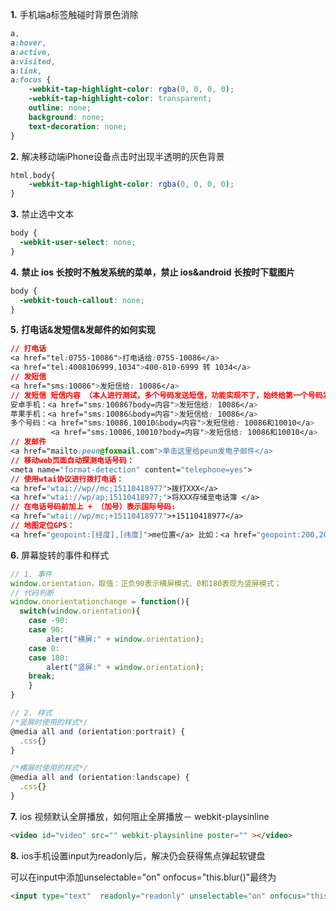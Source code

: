 **1.** 手机端a标签触碰时背景色消除

```css
a,
a:hover,
a:active,
a:visited,
a:link,
a:focus {
    -webkit-tap-highlight-color: rgba(0, 0, 0, 0);
    -webkit-tap-highlight-color: transparent;
    outline: none;
    background: none;
    text-decoration: none;
}
```

**2.** 解决移动端iPhone设备点击时出现半透明的灰色背景

```css
html,body{
    -webkit-tap-highlight-color: rgba(0, 0, 0, 0);
}
```

**3.** 禁止选中文本

```css
body {
  -webkit-user-select: none;
}
```

**4.**  **禁止 ios 长按时不触发系统的菜单，禁止 ios&android 长按时下载图片**

```css
body {
  -webkit-touch-callout: none;
}
```

**5.** **打电话&发短信&发邮件的如何实现**

```css
// 打电话
<a href="tel:0755-10086">打电话给:0755-10086</a> 
<a href="tel:4008106999,1034">400-810-6999 转 1034</a>
// 发短信
<a href="sms:10086">发短信给: 10086</a> 
// 发短信 短信内容 （本人进行测试，多个号码发送短信，功能实现不了，始终给第一个号码发送）
安卓手机：<a href="sms:10086?body=内容">发短信给: 10086</a> 
苹果手机：<a href="sms:10086&body=内容">发短信给: 10086</a> 
多个号码：<a href="sms:10086,10010&body=内容">发短信给: 10086和10010</a> 
         <a href="sms:10086,10010?body=内容">发短信给: 10086和10010</a> 
// 发邮件
<a href="mailto:peun@foxmail.com">单击这里给peun发电子邮件</a>
// 移动web页面自动探测电话号码：
<meta name="format-detection" content="telephone=yes">
// 使用wtai协议进行拨打电话：
<a href="wtai://wp//mc;15110418977">拨打XXX</a> 
<a href="wtai://wp/ap;15110418977;">将XXX存储至电话簿 </a>
// 在电话号码前加上 + （加号）表示国际号码:
<a href="wtai://wp/mc;+15110418977">+15110418977</a>
// 地图定位GPS：
<a href="geopoint:[经度],[纬度]">me位置</a> 比如：<a href="geopoint:200,20">me位置</a>
```

**6.** 屏幕旋转的事件和样式

```javascript
// 1. 事件
window.orientation，取值：正负90表示横屏模式、0和180表现为竖屏模式；
// 代码判断
window.onorientationchange = function(){ 
  switch(window.orientation){ 
    case -90: 
    case 90: 
        alert("横屏:" + window.orientation); 
    case 0: 
    case 180: 
        alert("竖屏:" + window.orientation); 
    break; 
    } 
}

// 2. 样式
/*竖屏时使用的样式*/ 
@media all and (orientation:portrait) {
  .css{} 
}

/*横屏时使用的样式*/ 
@media all and (orientation:landscape) {
  .css{}
} 
```

**7.** ios 视频默认全屏播放，如何阻止全屏播放－ webkit-playsinline

```html
<video id="video" src="" webkit-playsinline poster="" ></video>
```

**8.** ios手机设置input为readonly后，解决仍会获得焦点弹起软键盘

可以在input中添加unselectable="on" onfocus="this.blur()"最终为

```html
<input type="text"  readonly="readonly" unselectable="on" onfocus="this.blur()"/>
```



